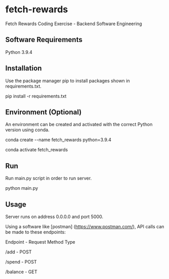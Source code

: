 # fetch-rewards
Fetch Rewards Coding Exercise - Backend Software Engineering

## Software Requirements
Python 3.9.4

## Installation
Use the package manager pip to install packages shown in requirements.txt.

pip install -r requirements.txt

## Environment (Optional)
An environment can be created and activated with the correct Python version using conda.

conda create --name fetch_rewards python=3.9.4

conda activate fetch_rewards

## Run
Run main.py script in order to run server.

python main.py

## Usage
Server runs on address 0.0.0.0 and port 5000.

Using a software like [postman] (https://www.postman.com/), API calls can be made to these endpoints:

Endpoint - Request Method Type

/add - POST

/spend - POST

/balance - GET

